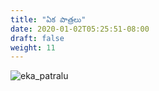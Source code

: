 ```yaml
---
title: "ఏక పాత్రలు"
date: 2020-01-02T05:25:51-08:00
draft: false
weight: 11
---
```


![eka_patralu](/meegada.in/images/works/eka_patralu.jpg)
